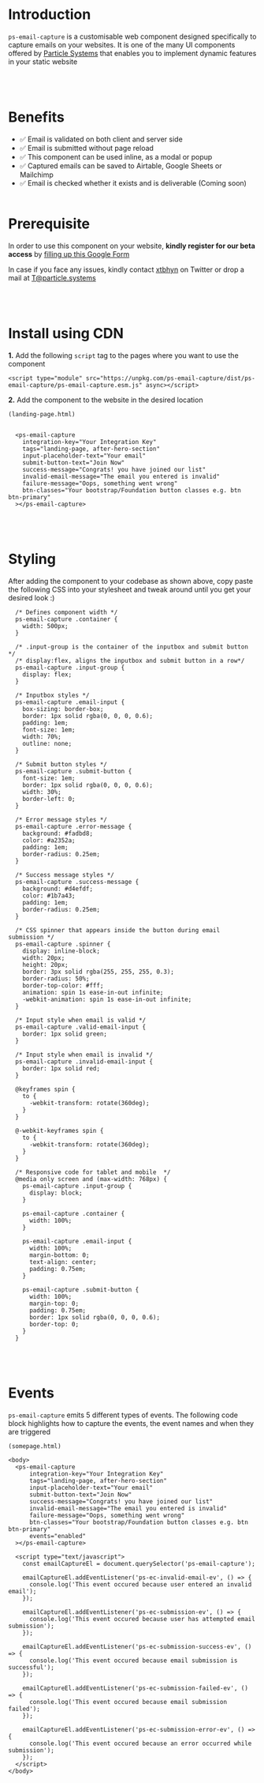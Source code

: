 # Introduction

`ps-email-capture` is a customisable web component designed specifically to capture emails on your websites. It is one of the many UI components offered by [Particle Systems](https://particle.systems) that enables you to implement dynamic features in your static website

<br/>
<br/>

# Benefits

- ✅ Email is validated on both client and server side
- ✅ Email is submitted without page reload
- ✅ This component can be used inline, as a modal or popup
- ✅ Captured emails can be saved to Airtable, Google Sheets or Mailchimp
- ✅ Email is checked whether it exists and is deliverable (Coming soon)
  <br/>
  <br/>

# Prerequisite

In order to use this component on your website, **kindly register for our beta access** by [filling up this Google Form](https://docs.google.com/forms/d/e/1FAIpQLSfws1hSITbZkfkv8dg1QkdhNq3DFmJmoiAZrvGfFjsboVwOGQ/viewform)

In case if you face any issues, kindly contact [xtbhyn](https://twitter.com/xtbhyn) on Twitter or drop a mail at [T@particle.systems](mailto:T@particle.systems)

<br/>
<br/>

# Install using CDN

**1.** Add the following `script` tag to the pages where you want to use the component

```
<script type="module" src="https://unpkg.com/ps-email-capture/dist/ps-email-capture/ps-email-capture.esm.js" async></script>
```

**2.** Add the component to the website in the desired location

```
(landing-page.html)


  <ps-email-capture
    integration-key="Your Integration Key"
    tags="landing-page, after-hero-section"
    input-placeholder-text="Your email"
    submit-button-text="Join Now"
    success-message="Congrats! you have joined our list"
    invalid-email-message="The email you entered is invalid"
    failure-message="Oops, something went wrong"
    btn-classes="Your bootstrap/Foundation button classes e.g. btn btn-primary"
  ></ps-email-capture>
```

<br/>
<br/>

# Styling

After adding the component to your codebase as shown above, copy paste the following CSS into your stylesheet and tweak around until you get your desired look :)

```
  /* Defines component width */
  ps-email-capture .container {
    width: 500px;
  }

  /* .input-group is the container of the inputbox and submit button */
  /* display:flex, aligns the inputbox and submit button in a row*/
  ps-email-capture .input-group {
    display: flex;
  }

  /* Inputbox styles */
  ps-email-capture .email-input {
    box-sizing: border-box;
    border: 1px solid rgba(0, 0, 0, 0.6);
    padding: 1em;
    font-size: 1em;
    width: 70%;
    outline: none;
  }

  /* Submit button styles */
  ps-email-capture .submit-button {
    font-size: 1em;
    border: 1px solid rgba(0, 0, 0, 0.6);
    width: 30%;
    border-left: 0;
  }

  /* Error message styles */
  ps-email-capture .error-message {
    background: #fadbd8;
    color: #a2352a;
    padding: 1em;
    border-radius: 0.25em;
  }

  /* Success message styles */
  ps-email-capture .success-message {
    background: #d4efdf;
    color: #1b7a43;
    padding: 1em;
    border-radius: 0.25em;
  }

  /* CSS spinner that appears inside the button during email submission */
  ps-email-capture .spinner {
    display: inline-block;
    width: 20px;
    height: 20px;
    border: 3px solid rgba(255, 255, 255, 0.3);
    border-radius: 50%;
    border-top-color: #fff;
    animation: spin 1s ease-in-out infinite;
    -webkit-animation: spin 1s ease-in-out infinite;
  }

  /* Input style when email is valid */
  ps-email-capture .valid-email-input {
    border: 1px solid green;
  }

  /* Input style when email is invalid */
  ps-email-capture .invalid-email-input {
    border: 1px solid red;
  }

  @keyframes spin {
    to {
      -webkit-transform: rotate(360deg);
    }
  }

  @-webkit-keyframes spin {
    to {
      -webkit-transform: rotate(360deg);
    }
  }

  /* Responsive code for tablet and mobile  */
  @media only screen and (max-width: 768px) {
    ps-email-capture .input-group {
      display: block;
    }

    ps-email-capture .container {
      width: 100%;
    }

    ps-email-capture .email-input {
      width: 100%;
      margin-bottom: 0;
      text-align: center;
      padding: 0.75em;
    }

    ps-email-capture .submit-button {
      width: 100%;
      margin-top: 0;
      padding: 0.75em;
      border: 1px solid rgba(0, 0, 0, 0.6);
      border-top: 0;
    }
  }
```

<br/>
<br/>

# Events

`ps-email-capture` emits 5 different types of events. The following code block highlights how to capture the events, the event names and when they are triggered

```
(somepage.html)

<body>
  <ps-email-capture
      integration-key="Your Integration Key"
      tags="landing-page, after-hero-section"
      input-placeholder-text="Your email"
      submit-button-text="Join Now"
      success-message="Congrats! you have joined our list"
      invalid-email-message="The email you entered is invalid"
      failure-message="Oops, something went wrong"
      btn-classes="Your bootstrap/Foundation button classes e.g. btn btn-primary"
      events="enabled"
  ></ps-email-capture>

  <script type="text/javascript">
    const emailCaptureEl = document.querySelector('ps-email-capture');

    emailCaptureEl.addEventListener('ps-ec-invalid-email-ev', () => {
      console.log('This event occured because user entered an invalid email');
    });

    emailCaptureEl.addEventListener('ps-ec-submission-ev', () => {
      console.log('This event occured because user has attempted email submission');
    });

    emailCaptureEl.addEventListener('ps-ec-submission-success-ev', () => {
      console.log('This event occured because email submission is successful');
    });

    emailCaptureEl.addEventListener('ps-ec-submission-failed-ev', () => {
      console.log('This event occured because email submission failed');
    });

    emailCaptureEl.addEventListener('ps-ec-submission-error-ev', () => {
      console.log('This event occured because an error occurred while submission');
    });
  </script>
</body>
```
